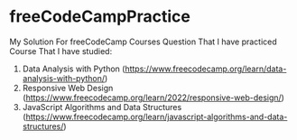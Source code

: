 # freeCodeCampPractice
My Solution For freeCodeCamp Courses Question That I have practiced 
Course That I have studied: 
1. Data Analysis with Python (https://www.freecodecamp.org/learn/data-analysis-with-python/)
2. Responsive Web Design (https://www.freecodecamp.org/learn/2022/responsive-web-design/)
3. JavaScript Algorithms and Data Structures (https://www.freecodecamp.org/learn/javascript-algorithms-and-data-structures/)
